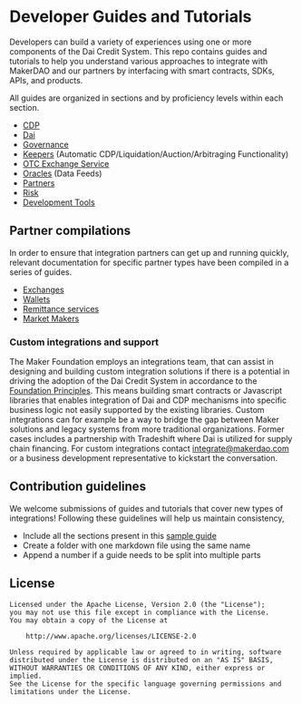 # Developer Guides and Tutorials

Developers can build a variety of experiences using one or more components of the Dai Credit System. This repo contains guides and tutorials to help you understand various approaches to integrate with MakerDAO and our partners by interfacing with smart contracts, SDKs, APIs, and products.

All guides are organized in sections and by proficiency levels within each section.

* [CDP](cdp/)
* [Dai](dai/)
* [Governance](governance/)
* [Keepers](keepers/) (Automatic CDP/Liquidation/Auction/Arbitraging Functionality)
* [OTC Exchange Service](otc-exchange/)
* [Oracles](oracles/) (Data Feeds)
* [Partners](partners/)
* [Risk](risk/)
* [Development Tools](tools/)

## Partner compilations
In order to ensure that integration partners can get up and running quickly, relevant documentation for specific partner types have been compiled in a series of guides.

* [Exchanges](exchanges/)
* [Wallets](wallets/)
* [Remittance services](remittance/)
* [Market Makers](market-makers/)

### Custom integrations and support
The Maker Foundation employs an integrations team, that can assist in designing and building custom integration solutions if there is a potential in driving the adoption of the Dai Credit System in accordance to the [Foundation Principles](https://medium.com/makerdao/foundation-proposal-v2-f10d8ee5fe8c). This means building smart contracts or Javascript libraries that enables integration of Dai and CDP mechanisms into specific business logic not easily supported by the existing libraries. Custom integrations can for example be a way to bridge the gap between Maker solutions and legacy systems from more traditional organizations.
Former cases includes a partnership with Tradeshift where Dai is utilized for supply chain financing.
For custom integrations contact integrate@makerdao.com or a business development representative to kickstart the conversation.

## Contribution guidelines

We welcome submissions of guides and tutorials that cover new types of integrations! Following these guidelines will help us maintain consistency,

* Include all the sections present in this [sample guide](/sample/sample-guide-01/sample-guide-01.md)  
* Create a folder with one markdown file using the same name
* Append a number if a guide needs to be split into multiple parts

## License

```text
Licensed under the Apache License, Version 2.0 (the "License");
you may not use this file except in compliance with the License.
You may obtain a copy of the License at

    http://www.apache.org/licenses/LICENSE-2.0

Unless required by applicable law or agreed to in writing, software
distributed under the License is distributed on an "AS IS" BASIS,
WITHOUT WARRANTIES OR CONDITIONS OF ANY KIND, either express or implied.
See the License for the specific language governing permissions and
limitations under the License.
```

